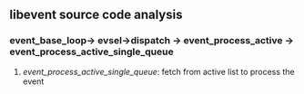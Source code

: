 
## libevent source code analysis
### event_base_loop-> evsel->dispatch -> event_process_active -> event_process_active_single_queue
1. *event_process_active_single_queue*: fetch from active list to process the event  
